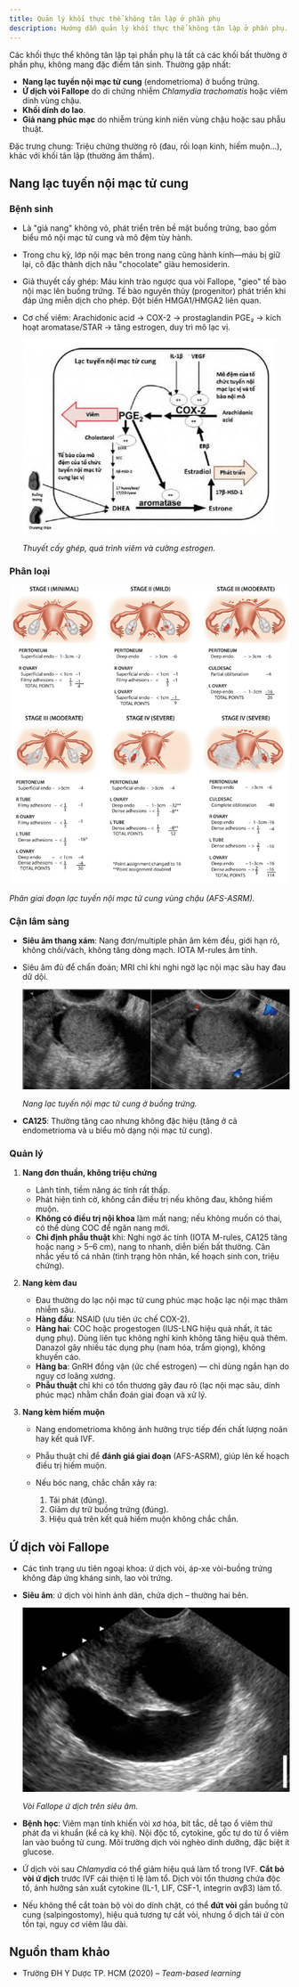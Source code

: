 ```yaml
---
title: Quản lý khối thực thể không tân lập ở phần phụ
description: Hướng dẫn quản lý khối thực thể không tân lập ở phần phụ.
---
```


Các khối thực thể không tân lập tại phần phụ là tất cả các khối bất thường ở phần phụ, không mang đặc điểm tân sinh. Thường gặp nhất:

- **Nang lạc tuyến nội mạc tử cung** (endometrioma) ở buồng trứng.
- **Ứ dịch vòi Fallope** do di chứng nhiễm _Chlamydia trachomatis_ hoặc viêm dính vùng chậu.
- **Khối dính do lao**.
- **Giả nang phúc mạc** do nhiễm trùng kinh niên vùng chậu hoặc sau phẫu thuật.

Đặc trưng chung: Triệu chứng thường rõ (đau, rối loạn kinh, hiếm muộn...), khác với khối tân lập (thường âm thầm).

## Nang lạc tuyến nội mạc tử cung

### Bệnh sinh

- Là "giả nang" không vỏ, phát triển trên bề mặt buồng trứng, bao gồm biểu mô nội mạc tử cung và mô đệm tùy hành.
- Trong chu kỳ, lớp nội mạc bên trong nang cũng hành kinh—máu bị giữ lại, cô đặc thành dịch nâu "chocolate" giàu hemosiderin.
- Giả thuyết cấy ghép: Máu kinh trào ngược qua vòi Fallope, "gieo" tế bào nội mạc lên buồng trứng. Tế bào nguyên thủy (progenitor) phát triển khi đáp ứng miễn dịch cho phép. Đột biến HMGA1/HMGA2 liên quan.
- Cơ chế viêm: Arachidonic acid → COX-2 → prostaglandin PGE₂ → kích hoạt aromatase/STAR → tăng estrogen, duy trì mô lạc vị.

  ![Thuyết cấy ghép, quá trình viêm và cường estrogen](./_images/quan-ly-khoi-thuc-the-khong-tan-lap-phan-phu/thuyet-cay-ghep-qua-trinh-viem-va-cuong-estrogen.png)

  _Thuyết cấy ghép, quá trình viêm và cường estrogen._

### Phân loại

![Phân giai đoạn lạc tuyến nội mạc tử cung vùng chậu (AFS-ASRM)](./_images/quan-ly-khoi-thuc-the-khong-tan-lap-phan-phu/AFS-ASRM.png)

_Phân giai đoạn lạc tuyến nội mạc tử cung vùng chậu (AFS-ASRM)._

### Cận lâm sàng

- **Siêu âm thang xám**: Nang đơn/multiple phản âm kém đều, giới hạn rõ, không chồi/vách, không tăng dòng mạch. IOTA M-rules âm tính.
- Siêu âm đủ để chẩn đoán; MRI chỉ khi nghi ngờ lạc nội mạc sâu hay đau dữ dội.

  ![Nang lạc tuyến nội mạc tử cung ở buồng trứng](./_images/quan-ly-khoi-thuc-the-khong-tan-lap-phan-phu/nang-lac-tuyen-noi-mac-tu-cung-tren-sieu-am.png)

  _Nang lạc tuyến nội mạc tử cung ở buồng trứng._

- **CA125**: Thường tăng cao nhưng không đặc hiệu (tăng ở cả endometrioma và u biểu mô dạng nội mạc tử cung).

### Quản lý

1. **Nang đơn thuần, không triệu chứng**

   - Lành tính, tiềm năng ác tính rất thấp.
   - Phát hiện tình cờ, không cần điều trị nếu không đau, không hiếm muộn.
   - **Không có điều trị nội khoa** làm mất nang; nếu không muốn có thai, có thể dùng COC để ngăn nang mới.
   - **Chỉ định phẫu thuật** khi: Nghi ngờ ác tính (IOTA M-rules, CA125 tăng hoặc nang > 5–6 cm), nang to nhanh, diễn biến bất thường. Cân nhắc yếu tố cá nhân (tình trạng hôn nhân, kế hoạch sinh con, triệu chứng).

2. **Nang kèm đau**

   - Đau thường do lạc nội mạc tử cung phúc mạc hoặc lạc nội mạc thâm nhiễm sâu.
   - **Hàng đầu**: NSAID (ưu tiên ức chế COX-2).
   - **Hàng hai**: COC hoặc progestogen (IUS-LNG hiệu quả nhất, ít tác dụng phụ). Dùng liên tục không nghỉ kinh không tăng hiệu quả thêm. Danazol gây nhiều tác dụng phụ (nam hóa, trầm giọng), không khuyến cáo.
   - **Hàng ba**: GnRH đồng vận (ức chế estrogen) — chỉ dùng ngắn hạn do nguy cơ loãng xương.
   - **Phẫu thuật** chỉ khi có tổn thương gây đau rõ (lạc nội mạc sâu, dính phúc mạc) nhằm chẩn đoán giai đoạn và xử lý.

3. **Nang kèm hiếm muộn**

   - Nang endometrioma không ảnh hưởng trực tiếp đến chất lượng noãn hay kết quả IVF.
   - Phẫu thuật chỉ để **đánh giá giai đoạn** (AFS-ASRM), giúp lên kế hoạch điều trị hiếm muộn.
   - Nếu bóc nang, chắc chắn xảy ra:

     1. Tái phát (đúng).
     2. Giảm dự trữ buồng trứng (đúng).
     3. Hiệu quả trên kết quả hiếm muộn không chắc chắn.

## Ứ dịch vòi Fallope

- Các tình trạng ưu tiên ngoại khoa: ứ dịch vòi, áp-xe vòi-buồng trứng không đáp ứng kháng sinh, lao vòi trứng.
- **Siêu âm**: ứ dịch vòi hình ảnh dãn, chứa dịch – thường hai bên.

  ![Vòi Fallope ứ dịch trên siêu âm](./_images/quan-ly-khoi-thuc-the-khong-tan-lap-phan-phu/u-dich-voi-fallope-tren-sieu-am.png)

  _Vòi Fallope ứ dịch trên siêu âm._

- **Bệnh học**: Viêm mạn tính khiến vòi xơ hóa, bít tắc, dễ tạo ổ viêm thứ phát đa vi khuẩn (kể cả kỵ khí). Nội độc tố, cytokine, gốc tự do từ ổ viêm lan vào buồng tử cung. Môi trường dịch vòi nghèo dinh dưỡng, đặc biệt ít glucose.
- Ứ dịch vòi sau _Chlamydia_ có thể giảm hiệu quả làm tổ trong IVF. **Cắt bỏ vòi ứ dịch** trước IVF cải thiện tỉ lệ làm tổ. Dịch vòi tổn thương chứa độc tố, ảnh hưởng sản xuất cytokine (IL-1, LIF, CSF-1, integrin αvβ3) làm tổ.
- Nếu không thể cắt toàn bộ vòi do dính chặt, có thể **đứt vòi** gần buồng tử cung (salpingostomy), hiệu quả tương tự cắt vòi, nhưng ổ dịch tái ứ còn tồn tại, nguy cơ viêm lâu dài.

## Nguồn tham khảo

- Trường ĐH Y Dược TP. HCM (2020) – _Team-based learning_
